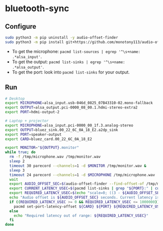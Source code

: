 # bluetooth-sync

## Configure
```bash
sudo python3 -m pip uninstall -y audio-offset-finder
sudo python3 -m pip install git+https://github.com/monotony113/audio-offset-finder.git
```

* To get the microphone: `pacmd list-sources | egrep '^\s+name: .*alsa_input'`.
* To get the output: `pacmd list-sinks | egrep '^\s+name: .*alsa_output'`.
* To get the port: look into `pacmd list-sinks` for your output.

## Run

```bash
# Desktop
export MICROPHONE=alsa_input.usb-046d_0825_07B43310-02.mono-fallback
export OUTPUT=alsa_output.pci-0000_08_00.1.hdmi-stereo-extra2
export PORT=hdmi-output-2

# Laptop + projector
export MICROPHONE=alsa_input.pci-0000_00_1f.3.analog-stereo
export OUTPUT=bluez_sink.00_22_6C_0A_18_E2.a2dp_sink
export PORT=speaker-output
export CARD=bluez_card.00_22_6C_0A_18_E2

export MONITOR="${OUTPUT}.monitor"
while true; do
  rm -f /tmp/microphone.wav /tmp/monitor.wav
  sleep 2
  timeout 30 parecord --channels=1 -d $MONITOR /tmp/monitor.wav &
  sleep 3
  timeout 24 parecord --channels=1 -d $MICROPHONE /tmp/microphone.wav
  wait
  export AUDIO_OFFSET_SEC=$(audio-offset-finder --find-offset-of /tmp/microphone.wav --within /tmp/monitor.wav | head -n1 | cut -d ' ' -f2)
  export CURRENT_LATENCY_USEC=$(pacmd list-sinks | grep "${PORT}:" | cut -d '(' -f2 | cut -d ' ' -f5)
  export REQUIRED_LATENCY_USEC=$(echo "scale=0; ((3 - ${AUDIO_OFFSET_SEC}) * 1000000) / 1" | bc)
  echo "Audio offset is ${AUDIO_OFFSET_SEC} seconds. Current latency is ${CURRENT_LATENCY_USEC}. Required latency is ${REQUIRED_LATENCY_USEC}."
  if ((REQUIRED_LATENCY_USEC >= 0 && REQUIRED_LATENCY_USEC <= 1000000)); then
    pacmd set-port-latency-offset ${CARD} ${PORT} ${REQUIRED_LATENCY_USEC}  
  else
    echo "Required latency out of range: ${REQUIRED_LATENCY_USEC}"
  fi
done
```
